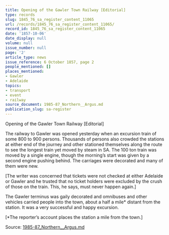 ```yaml
---
title: Opening of the Gawler Town Railway [Editorial]
type: records
slug: 1845_76_sa_register_content_11065
url: /records/1845_76_sa_register_content_11065/
record_id: 1845_76_sa_register_content_11065
date: '1857-10-06'
date_display: null
volume: null
issue_number: null
page: '2'
article_type: news
issue_reference: 6 October 1857, page 2
people_mentioned: []
places_mentioned:
- Gawler
- Adelaide
topics:
- transport
- event
- railway
source_document: 1985-87_Northern__Argus.md
publication_slug: sa-register
---
```


Opening of the Gawler Town Railway [Editorial]

The railway to Gawler was opened yesterday when an excursion train of some 800 to 900 persons.  Thousands of persons also crowded the stations at either end of the journey and other stationed themselves along the route to see the longest train yet moved by steam in SA.  The 100 ton train was moved by a single engine, though the morning’s start was given by a second engine pushing behind.  The carriages were decorated and many of them were new.

[The writer was concerned that tickets were not checked at either Adelaide or Gawler and he trusted that no ticket holders were excluded by the crush of those on the train.  This, he says, must never happen again.]

The Gawler terminus was gaily decorated and omnibuses and other vehicles carried people into the town, about a half a mile* distant from the station.  It was a very successful and happy excursion.

[*The reporter’s account places the station a mile from the town.]

Source: [1985-87_Northern__Argus.md](/downloads/markdown/1985-87_Northern__Argus.md)
